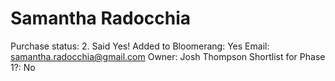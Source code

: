 # Samantha Radocchia

Purchase status: 2. Said Yes!
Added to Bloomerang: Yes
Email: samantha.radocchia@gmail.com
Owner: Josh Thompson
Shortlist for Phase 1?: No
